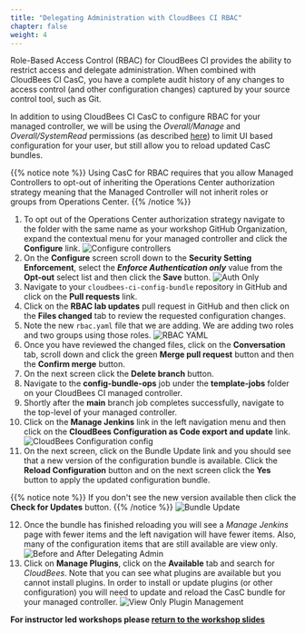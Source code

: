 ```yaml
---
title: "Delegating Administration with CloudBees CI RBAC"
chapter: false
weight: 4
---
```


Role-Based Access Control (RBAC) for CloudBees CI provides the ability to restrict access and delegate administration. When combined with CloudBees CI CasC, you have a complete audit history of any changes to access control (and other configuration changes) captured by your source control tool, such as Git.

In addition to using CloudBees CI CasC to configure RBAC for your managed controller, we will be using the *Overall/Manage* and *Overall/SystemRead* permissions (as described [here](https://www.jenkins.io/doc/book/security/access-control/permissions/#optional-permissions)) to limit UI based configuration for your user, but still allow you to reload updated CasC bundles.

{{% notice note %}}
Using CasC for RBAC requires that you allow Managed Controllers to opt-out of inheriting the Operations Center authorization strategy meaning that the Managed Controller will not inherit roles or groups from Operations Center.
{{% /notice %}}

1. To opt out of the Operations Center authorization strategy navigate to the folder with the same name as your workshop GitHub Organization, expand the contextual menu for your managed controller and click the **Configure** link. ![Configure controllers](configure-controller.png?width=50pc) 
2. On the **Configure** screen scroll down to the **Security Setting Enforcement**, select the ***Enforce Authentication only*** value from the **Opt-out** select list and then click the **Save** button. ![Auth Only](auth-only.png?width=50pc) 
3. Navigate to your `cloudbees-ci-config-bundle` repository in GitHub and click on the **Pull requests** link. 
4. Click on the **RBAC lab updates** pull request in GitHub and then click on the **Files changed** tab to review the requested configuration changes.
5. Note the new `rbac.yaml` file that we are adding. We are adding two roles and two groups using those roles. ![RBAC YAML](rbac-yaml.png?width=50pc) 
6. Once you have reviewed the changed files, click on the **Conversation** tab, scroll down and click the green **Merge pull request** button and then the **Confirm merge** button.
7. On the next screen click the **Delete branch** button.
8. Navigate to the **config-bundle-ops** job under the **template-jobs** folder on your CloudBees CI managed controller.
9. Shortly after the **main** branch job completes successfully, navigate to the top-level of your managed controller.
10. Click on the **Manage Jenkins** link in the left navigation menu and then click on the **CloudBees Configuration as Code export and update** link. ![CloudBees Configuration config](config-bundle-system-config.png?width=50pc)
11. On the next screen, click on the Bundle Update link and you should see that a new version of the configuration bundle is available. Click the **Reload Configuration** button and on the next screen click the **Yes** button to apply the updated configuration bundle. 

{{% notice note %}}
If you don't see the new version available then click the **Check for Updates** button.
{{% /notice %}}
![Bundle Update](new-bundle-available.png?width=50pc)

12. Once the bundle has finished reloading you will see a *Manage Jenkins* page with fewer items and the left navigation will have fewer items. Also, many of the configuration items that are still available are view only. ![Before and After Delegating Admin](before-after-delegating-admin.png?width=85pc)
13. Click on **Manage Plugins**, click on the **Available** tab and search for *CloudBees*.  Note that you can see what plugins are available but you cannot install plugins. In order to install or update plugins (or other configuration) you will need to update and reload the CasC bundle for your managed controller. ![View Only Plugin Management](plugins-view-only.png?width=60pc)

**For instructor led workshops please <a href="https://cloudbees-days.github.io/cloudbees-field-workshops/cloudbees-ci/#prbac-casc-overview">return to the workshop slides</a>**
